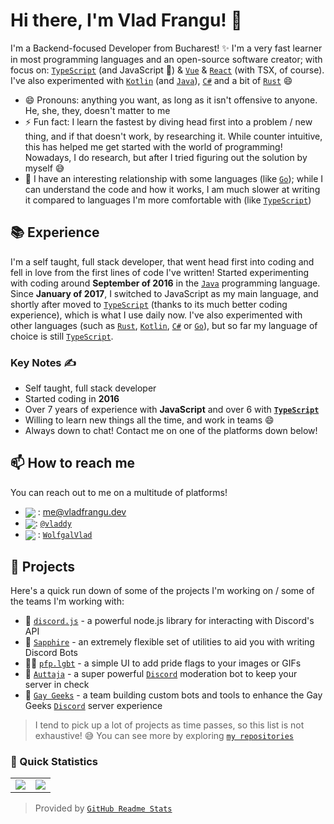 # Hi there, I'm Vlad Frangu! 👋  <img src="https://komarev.com/ghpvc/?username=vladfrangu" alt="" align="center" />

I'm a Backend-focused Developer from Bucharest! ✨ I'm a very fast learner in most programming languages and an open-source software creator; with focus on: [`TypeScript`] (and JavaScript 👀) & [`Vue`] & [`React`] (with TSX, of course). I've also experimented with [`Kotlin`] (and [`Java`]), [`C#`] and a bit of [`Rust`] 😄

- 😄 Pronouns: anything you want, as long as it isn't offensive to anyone. He, she, they, doesn't matter to me
- ⚡ Fun fact: I learn the fastest by diving head first into a problem / new thing, and if that doesn't work, by researching it. While counter intuitive, this has helped me get started with the world of programming! Nowadays, I do research, but after I tried figuring out the solution by myself 😅
- 👀 I have an interesting relationship with some languages (like [`Go`]); while I can understand the code and how it works, I am much slower at writing it compared to languages I'm more comfortable with (like [`TypeScript`])

## 📚 Experience

I'm a self taught, full stack developer, that went head first into coding and fell in love from the first lines of code I've written! Started experimenting with coding around **September of 2016** in the [`Java`] programming language. Since **January of 2017**, I switched to JavaScript as my main language, and shortly after moved to [`TypeScript`] (thanks to its much better coding experience), which is what I use daily now. I've also experimented with other languages (such as [`Rust`], [`Kotlin`], [`C#`] or [`Go`]), but so far my language of choice is still [`TypeScript`].

### Key Notes ✍️

- Self taught, full stack developer
- Started coding in **2016**
- Over 7 years of experience with **JavaScript** and over 6 with **[`TypeScript`]**
- Willing to learn new things all the time, and work in teams 😄
- Always down to chat! Contact me on one of the platforms down below!

## 📫 How to reach me

You can reach out to me on a multitude of platforms!

- <img src="https://raw.githubusercontent.com/vladfrangu/vladfrangu/master/assets/logo-gmail.png" align="center"> : me@vladfrangu.dev
- <img src="https://raw.githubusercontent.com/vladfrangu/vladfrangu/master/assets/logo-discord.png" align="center">: [`@vladdy`](https://discord.com/users/139836912335716352)
- <img src="https://raw.githubusercontent.com/vladfrangu/vladfrangu/master/assets/logo-telegram.png" align="center"> : [`WolfgalVlad`][Telegram]

## 🔭 Projects

Here's a quick run down of some of the projects I'm working on / some of the teams I'm working with:

- 👯 [`discord.js`] - a powerful node.js library for interacting with Discord's API
- 👯 [`Sapphire`] - an extremely flexible set of utilities to aid you with writing Discord Bots
- 🏳️‍🌈 [`pfp.lgbt`] - a simple UI to add pride flags to your images or GIFs
- 🤖 [`Auttaja`] - a super powerful [`Discord`] moderation bot to keep your server in check
- 👯 [`Gay Geeks`] - a team building custom bots and tools to enhance the Gay Geeks [`Discord`] server experience

> I tend to pick up a lot of projects as time passes, so this list is not exhaustive! :sweat_smile:
> You can see more by exploring [`my repositories`]

### 👀 Quick Statistics

<table>
  <tr>
    <td align="center" style="padding=0;width=50%;">
      <img align="center" style="padding=0;" src="https://github-readme-stats.vladfrangu.vercel.app/api/?username=vladfrangu&show_icons=true&title_color=4F8CC9&text_color=9f9f9f&bg_color=151515&hide_border=true&icon_color=4F8CC9&hide_title=true&count_private=true" />
    </td>
    <td align="center" style="padding=0;width=50%;">
      <img align="center" style="padding=0;" src="https://github-readme-stats.vladfrangu.vercel.app/api/top-langs/?username=vladfrangu&layout=compact&title_color=4F8CC9&text_color=9f9f9f&bg_color=151515&hide_border=true&icon_color=4F8CC9&hide=visual%20basic&count_private=true&extra=GAwesomeBot/bot,sharding-manager-next,api-next,web-next,bot-next,ts-template,worker-library,websocket-next;discordjs/discord.js,discord-api-types,collection;KlasaCommunityPlugins/no-mention-spam,tags,functions,channels-gateway,raw-events;auttaja/frontend;binarytf/binarytf;SolteraGG/StickyWallet,kotlin-plugin-base;Gay-Geeks/core,currency,leveling,utils,types,shop,modules-template;sapphiredev/utilities,framework,pieces,plugins,interactions,shapeshift,spinel,website;skyra-project/skyra,char;pfp-lgbt/frontend,pfp-lgbt-api;apify/browser-pool,apify-storage-local-js,apify-sdk-js,apify-client-js,apify-ts,crawlee,fingerprint-suite,apify-shared-js,proxy-chain,apify-actor-docker;statespacelabs/onlylabs-discord-bot;tidalmarket/tidal-ticket-bot-vladdy" />
    </td>
  </tr>
</table>

> Provided by [`GitHub Readme Stats`]


<!----------------- LINKS --------------->
[`TypeScript`]:          https://www.typescriptlang.org/
[`Kotlin`]:              https://kotlinlang.org/
[`Java`]:                https://adoptopenjdk.net/
[`Rust`]:                https://www.rust-lang.org/
[`Go`]:                  https://golang.org
[`C#`]:                  https://docs.microsoft.com/en-us/dotnet/csharp/
[`Vue`]:                 https://vuejs.org/
[`React`]:               https://reactjs.org/
[`Discord`]:             https://discord.com/
[`pfp.lgbt`]:            https://pfp.lgbt/
[`my repositories`]:     https://github.com/vladfrangu?tab=repositories
[`GitHub Readme Stats`]: https://github.com/anuraghazra/github-readme-stats
[Twitter]:               https://twitter.com/WolfgalVlad
[Telegram]:              https://t.me/WolfgalVlad

<!--------------- Teams ----------------->

[`Auttaja`]:      https://github.com/auttaja
[`Gay Geeks`]:    https://gaygeeks.gg/
[`discord.js`]:   https://github.com/discordjs
[`Sapphire`]:     https://github.com/sapphiredev
